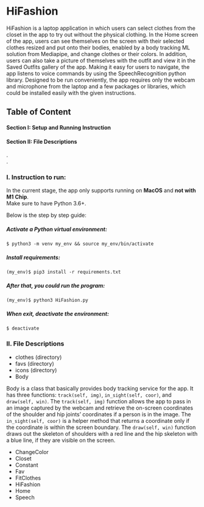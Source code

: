 # HiFashion
HiFashion is a laptop application in which users can select clothes from the closet in the app to try out without the physical clothing. In the Home screen of the app, users can see themselves on the screen with their selected clothes resized and put onto their bodies, enabled by a body tracking ML solution from Mediapipe, and change clothes or their colors. In addition, users can also take a picture of themselves with the outfit and view it in the Saved Outfits gallery of the app. Making it easy for users to navigate, the app listens to voice commands by using the SpeechRecognition python library. Designed to be run conveniently, the app requires only the webcam and microphone from the laptop and a few packages or libraries, which could be installed easily with the given instructions.

## Table of Content
#### Section I: Setup and Running Instruction
#### Section II: File Descriptions  
.  
.  
### I. Instruction to run:

In the current stage, the app only supports running on **MacOS** and **not with M1 Chip**.  
Make sure to have Python 3.6+.  

Below is the step by step guide:

##### Activate a Python virtual environment:

```
$ python3 -m venv my_env && source my_env/bin/activate
```

##### Install requirements:

```
(my_env)$ pip3 install -r requirements.txt
```

##### After that, you could run the program:

```
(my_env)$ python3 HiFashion.py
```

##### When exit, deactivate the environment:

```
$ deactivate
```

### II. File Descriptions  

- clothes (directory)  
- favs (directory)  
- icons (directory)  
- Body  

Body is a class that basically provides body tracking service for the app. It has three functions: `track(self, img)`, `in_sight(self, coor)`, and `draw(self, win)`. The `track(self, img)` function allows the app to pass in an image captured by the webcam and retrieve the on-screen coordinates of the shoulder and hip joints’ coordinates if a person is in the image. The `in_sight(self, coor)` is a helper method that returns a coordinate only if the coordinate is within the screen boundary. The `draw(self, win)` function draws out the skeleton of shoulders with a red line and the hip skeleton with a blue line, if they are visible on the screen.  

- ChangeColor  
- Closet  
- Constant  
- Fav  
- FitClothes  
- HiFashion  
- Home  
- Speech  


